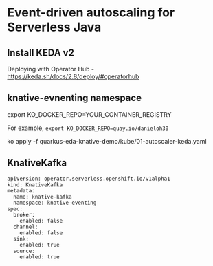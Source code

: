 # Event-driven autoscaling for Serverless Java

## Install KEDA v2

Deploying with Operator Hub - https://keda.sh/docs/2.8/deploy/#operatorhub

## knative-evnenting namespace

export KO_DOCKER_REPO=YOUR_CONTAINER_REGISTRY

For example, `export KO_DOCKER_REPO=quay.io/danieloh30`

ko apply -f quarkus-eda-knative-demo/kube/01-autoscaler-keda.yaml

## KnativeKafka

```
apiVersion: operator.serverless.openshift.io/v1alpha1
kind: KnativeKafka
metadata:
  name: knative-kafka
  namespace: knative-eventing
spec:
  broker:
    enabled: false
  channel:
    enabled: false
  sink:
    enabled: true
  source:
    enabled: true
```
